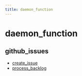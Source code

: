 ```yaml
---
title: daemon_function
---
```

# daemon_function

## github_issues

* [create_issue](github_issues#create_issue)
* [process_backlog](github_issues#process_backlog)

